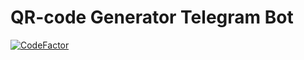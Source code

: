 # QR-code Generator Telegram Bot
[![CodeFactor](https://www.codefactor.io/repository/github/nonezonyx/QrTelegramBot/badge)](https://www.codefactor.io/repository/github/nonezonyx/QrTelegramBot)
